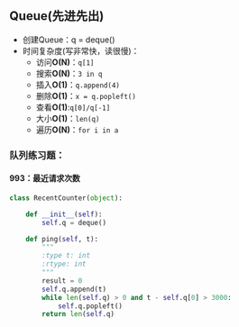 ## Queue(先进先出)
- 创建Queue：q = deque()
- 时间复杂度(写非常快，读很慢)：
    - 访问**O(N)**：```q[1]```
    - 搜索**O(N)**：```3 in q```
    - 插入**O(1)**：```q.append(4)```
    - 删除**O(1)**：```x = q.popleft()```
    - 查看**O(1)**:```q[0]/q[-1]```
    - 大小**O(1)**：```len(q)```
    - 遍历**O(N)**：``for i in a``

### 队列练习题：
#### 993：最近请求次数
```py
class RecentCounter(object):

    def __init__(self):
        self.q = deque()

    def ping(self, t):
        """
        :type t: int
        :rtype: int
        """
        result = 0
        self.q.append(t)
        while len(self.q) > 0 and t - self.q[0] > 3000:
            self.q.popleft()
        return len(self.q)
```